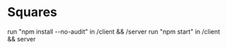 # Squares

run "npm install --no-audit" in /client && /server
run "npm start" in /client && server

